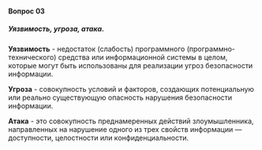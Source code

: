 #### Вопрос 03

##### Уязвимость, угроза, атака.

**Уязвимость** - недостаток (слабость) программного (программно-технического) средства или информационной системы в целом, которые могут быть использованы для реализации угроз безопасности информации.

**Угроза** - совокупность условий и факторов, создающих потенциальную или реально существующую опасность нарушения безопасности информации.

**Атака** - это совокупность преднамеренных действий злоумышленника, направленных на нарушение одного из трех свойств информации — доступности, целостности или конфиденциальности.